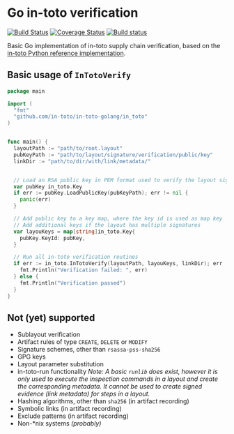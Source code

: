 # Go in-toto verification
[![Build Status](https://travis-ci.com/in-toto/in-toto-golang.svg?branch=master)](https://travis-ci.com/in-toto/in-toto-golang) [![Coverage Status](https://coveralls.io/repos/github/in-toto/in-toto-golang/badge.svg)](https://coveralls.io/github/in-toto/in-toto-golang) [![Build status](https://ci.appveyor.com/api/projects/status/n45pmpso0t5b40vk?svg=true)](https://ci.appveyor.com/project/in-toto/in-toto-golang)


Basic Go implementation of in-toto supply chain verification, based on the
[in-toto Python reference implementation](https://github.com/in-toto/in-toto).


## Basic usage of `InTotoVerify`
```go
package main

import (
  "fmt"
  "github.com/in-toto/in-toto-golang/in_toto"
)


func main() {
  layoutPath := "path/to/root.layout"
  pubKeyPath := "path/to/layout/signature/verification/public/key"
  linkDir := "path/to/dir/with/link/metadata/"


  // Load an RSA public key in PEM format used to verify the layout signature
  var pubKey in_toto.Key
  if err := pubKey.LoadPublicKey(pubKeyPath); err != nil {
    panic(err)
  }

  // Add public key to a key map, where the key id is used as map key
  // Add additional keys if the layout has multiple signatures
  var layouKeys = map[string]in_toto.Key{
    pubKey.KeyId: pubKey,
  }

  // Run all in-toto verification routines
  if err := in_toto.InTotoVerify(layoutPath, layouKeys, linkDir); err != nil {
    fmt.Println("Verification failed: ", err)
  } else {
    fmt.Println("Verification passed")
  }
}
```


## Not (yet) supported
* Sublayout verification
* Artifact rules of type `CREATE`, `DELETE` or `MODIFY`
* Signature schemes, other than `rsassa-pss-sha256`
* GPG keys
* Layout parameter substitution
* in-toto-run functionality
  *Note: A basic `runlib` does exist, however it is only used to execute the
  inspection commands in a layout and create the corresponding metadata. It
  cannot be used to create signed evidence (link metadata) for steps in a
  layout.*
* Hashing algorithms, other than `sha256` (in artifact recording)
* Symbolic links (in artifact recording)
* Exclude patterns (in artifact recording)
* Non-\*nix systems *(probably)*